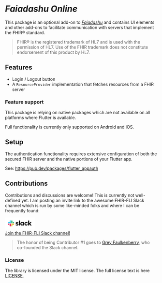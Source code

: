 # *Faiadashu Online*

This package is an optional add-on to [*Faiadashu*](../README.md) and contains UI elements and other add-ons to
facilitate communication with servers that implement the FHIR® standard.

> FHIR® is the registered trademark of HL7 and is used with the permission of HL7. Use of the FHIR trademark does not constitute endorsement of this product by HL7.

## Features
* Login / Logout button
* A `ResourceProvider` implementation that fetches resources from a FHIR server

### Feature support
This package is relying on native packages which are not available on all platforms where Flutter is available.

Full functionality is currently only supported on Android and iOS.

## Setup
The authentication functionality requires extensive configuration of both the secured FHIR server 
and the native portions of your Flutter app.

See: https://pub.dev/packages/flutter_appauth

## Contributions
Contributions and discussions are welcome! This is currently not well-defined yet. I am posting an invite link to the awesome FHIR-FLI
Slack channel which is run by some like-minded folks and where I can be frequently found:


[![FHIR-FLI Slack Channel](../doc/images/Slack_RGB-98x40-335cb2d.png)](https://join.slack.com/t/fhir-fli/shared_invite/zt-ofv2cycm-9yjdMj8a~zXp7nDBeB_sNQ)  
[Join the FHIR-FLI Slack channel!](https://join.slack.com/t/fhir-fli/shared_invite/zt-ofv2cycm-9yjdMj8a~zXp7nDBeB_sNQ)

> The honor of being Contributor #1 goes to [Grey Faulkenberry](https://github.com/Dokotela), who co-founded the Slack channel.

### License
The library is licensed under the MIT license. The full license text is here [LICENSE](LICENSE).

